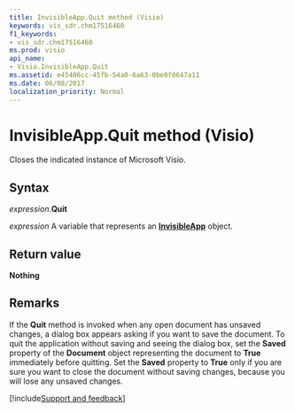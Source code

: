 ```yaml
---
title: InvisibleApp.Quit method (Visio)
keywords: vis_sdr.chm17516460
f1_keywords:
- vis_sdr.chm17516460
ms.prod: visio
api_name:
- Visio.InvisibleApp.Quit
ms.assetid: e45406cc-45fb-54a0-6a63-0be0f0647a11
ms.date: 06/08/2017
localization_priority: Normal
---
```



# InvisibleApp.Quit method (Visio)

Closes the indicated instance of Microsoft Visio.


## Syntax

_expression_.**Quit**

_expression_ A variable that represents an **[InvisibleApp](Visio.InvisibleApp.md)** object.


## Return value

**Nothing**


## Remarks

If the  **Quit** method is invoked when any open document has unsaved changes, a dialog box appears asking if you want to save the document. To quit the application without saving and seeing the dialog box, set the **Saved** property of the **Document** object representing the document to **True** immediately before quitting. Set the **Saved** property to **True** only if you are sure you want to close the document without saving changes, because you will lose any unsaved changes.

[!include[Support and feedback](~/includes/feedback-boilerplate.md)]